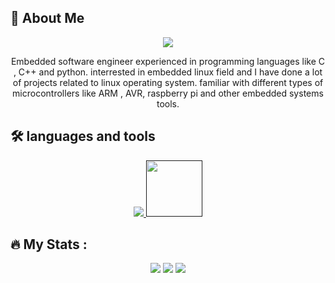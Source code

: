 
## 🚀 About Me
<p align="center">
<img src="https://bestanimations.com/media/penguins/2035943693linux-penguin-animation.gif" />
</p>
<p align="center">
Embedded software engineer experienced in programming languages like C , C++ and python.
interrested in embedded linux field and I have done a lot of projects related to linux operating system.
familiar with different types of microcontrollers like ARM , AVR, raspberry pi and other embedded systems tools.
</p>


## 🛠 languages and tools
<p align="center">
  <a href="">
    <img src="https://skillicons.dev/icons?i=git,py,cpp,c,vim,raspberrypi,arduino,qt" />
    <img src="https://logos-world.net/wp-content/uploads/2020/12/MATLAB-Logo.png" width=90 />
  </a>
</p>


## :fire: My Stats :
<p align="center">
  <img src="http://github-readme-streak-stats.herokuapp.com?user=Mohammed-Rashad-Nasr&theme=radical&hide_border=true&mode=daily" /img>
  <img src="https://github-readme-stats.vercel.app/api?username=Mohammed-Rashad-Nasr&show_icons=true&theme=radical&hide_border=true" /img>
  <img src="https://github-readme-stats.vercel.app/api/top-langs/?username=Mohammed-Rashad-Nasr&layout=compact&theme=radical&hide_border=true" /img>
</p>
